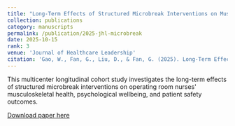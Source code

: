 ```yaml
---
title: "Long-Term Effects of Structured Microbreak Interventions on Musculoskeletal Health, Psychological Wellbeing, and Patient Safety Among Operating Room Nurses: A Multicenter Longitudinal Cohort Study (SCI 中科院2区)"
collection: publications
category: manuscripts
permalink: /publication/2025-jhl-microbreak
date: 2025-10-15
rank: 3
venue: 'Journal of Healthcare Leadership'
citation: 'Gao, W., Fan, G., Liu, D., & Fan, G. (2025). Long-Term Effects of Structured Microbreak Interventions on Musculoskeletal Health, Psychological Wellbeing, and Patient Safety Among Operating Room Nurses: A Multicenter Longitudinal Cohort Study. <i>Journal of Healthcare Leadership, 17</i>, 527-548. https://doi.org/10.2147/JHL.S550777'
---
```


This multicenter longitudinal cohort study investigates the long-term effects of structured microbreak interventions on operating room nurses' musculoskeletal health, psychological wellbeing, and patient safety outcomes.

[Download paper here](https://doi.org/10.2147/JHL.S550777)


